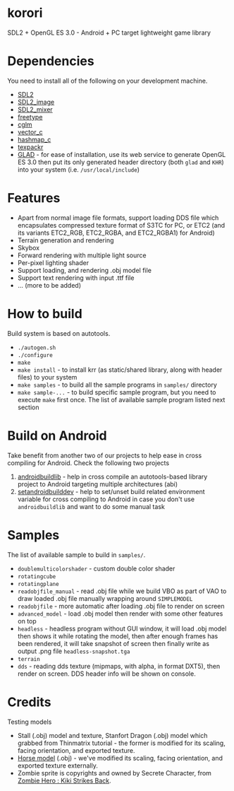 # korori

SDL2 + OpenGL ES 3.0 - Android + PC target lightweight game library

# Dependencies

You need to install all of the following on your development machine.

* [SDL2](https://www.libsdl.org/download-2.0.php)
* [SDL2_image](https://www.libsdl.org/projects/SDL_image/)
* [SDL2_mixer](https://www.libsdl.org/projects/SDL_mixer/)
* [freetype](https://www.freetype.org/)
* [cglm](https://github.com/recp/cglm)
* [vector_c](https://github.com/haxpor/vector_c)
* [hashmap_c](https://github.com/haxpor/hashmap_c)
* [texpackr](https://github.com/abzico/texpackr)
* [GLAD](https://github.com/Dav1dde/glad) - for ease of installation, use its web service to generate OpenGL ES 3.0 then put its only generated header directory (both `glad` and `KHR`) into your system (i.e. `/usr/local/include`)

# Features

- Apart from normal image file formats, support loading DDS file which encapsulates compressed texture format of S3TC for PC, or ETC2 (and its variants ETC2_RGB, ETC2_RGBA, and ETC2_RGBA1) for Android)
- Terrain generation and rendering
- Skybox
- Forward rendering with multiple light source
- Per-pixel lighting shader
- Support loading, and rendering .obj model file
- Support text rendering with input .ttf file
- ... (more to be added)

# How to build

Build system is based on autotools.

* `./autogen.sh`
* `./configure`
* `make`
* `make install` - to install krr (as static/shared library, along with header files) to your system
* `make samples` - to build all the sample programs in `samples/` directory
* `make sample-...` - to build specific sample program, but you need to execute `make` first once. The list of available sample program listed next section

# Build on Android

Take benefit from another two of our projects to help ease in cross compiling for Android.
Check the following two projects

1. [androidbuildlib](https://github.com/abzico/androidbuildlib) - help in cross compile an autotools-based library project to Android targeting multiple architectures (abi)
2. [setandroidbuilddev](https://github.com/abzico/setandroidbuildenv) - help to set/unset build related environment variable for cross compiling to Android in case you don't use `androidbuildlib` and want to do some manual task

# Samples

The list of available sample to build in `samples/`.

* `doublemulticolorshader` - custom double color shader
* `rotatingcube`
* `rotatingplane`
* `readobjfile_manual` - read .obj file while we build VBO as part of VAO to draw loaded .obj file manually wrapping around `SIMPLEMODEL`
* `readobjfile` - more automatic after loading .obj file to render on screen
* `advanced_model` - load .obj model then render with some other features on top
* `headless` - headless program without GUI window, it will load .obj model then shows it while rotating the model, then after enough frames has been rendered, it will take snapshot of screen then finally write as output .png file `headless-snapshot.tga`
* `terrain`
* `dds` - reading dds texture (mipmaps, with alpha, in format DXT5), then render on screen. DDS header info will be shown on console.

# Credits

Testing models

* Stall (.obj) model and texture, Stanfort Dragon (.obj) model which grabbed from Thinmatrix tutorial - the former is modified for its scaling, facing orientation, and exported texture.
* [Horse model](https://www.turbosquid.com/3d-models/free-low--horse-3d-model/810753) (.obj) - we've modified its scaling, facing orientation, and exported texture externally.
* Zombie sprite is copyrights and owned by Secrete Character, from [Zombie Hero : Kiki Strikes Back](http://zombie-hero.com).
